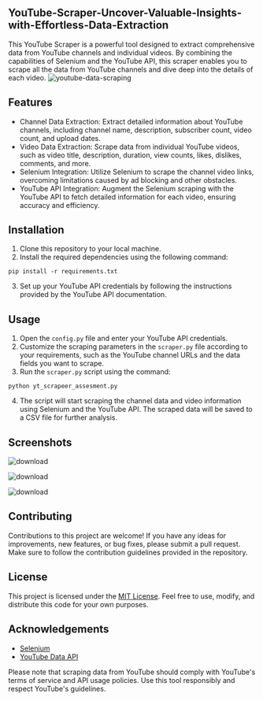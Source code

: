 ## YouTube-Scraper-Uncover-Valuable-Insights-with-Effortless-Data-Extraction

This YouTube Scraper is a powerful tool designed to extract comprehensive data from YouTube channels and individual videos. By combining the capabilities of Selenium and the YouTube API, this scraper enables you to scrape all the data from YouTube channels and dive deep into the details of each video.
![youtube-data-scraping](https://github.com/jatin12Sethi/YouTube-Scraper-Uncover-Valuable-Insights-with-Effortless-Data-Extraction/assets/98033741/6b3a6ade-a09c-47bb-9221-b3b5c7df912a)


## Features

- Channel Data Extraction: Extract detailed information about YouTube channels, including channel name, description, subscriber count, video count, and upload dates.
- Video Data Extraction: Scrape data from individual YouTube videos, such as video title, description, duration, view counts, likes, dislikes, comments, and more.
- Selenium Integration: Utilize Selenium to scrape the channel video links, overcoming limitations caused by ad blocking and other obstacles.
- YouTube API Integration: Augment the Selenium scraping with the YouTube API to fetch detailed information for each video, ensuring accuracy and efficiency.

## Installation

1. Clone this repository to your local machine.
2. Install the required dependencies using the following command:
```
pip install -r requirements.txt
```
3. Set up your YouTube API credentials by following the instructions provided by the YouTube API documentation.

## Usage

1. Open the `config.py` file and enter your YouTube API credentials.
2. Customize the scraping parameters in the `scraper.py` file according to your requirements, such as the YouTube channel URLs and the data fields you want to scrape.
3. Run the `scraper.py` script using the command:
```
python yt_scrapeer_assesment.py
```
4. The script will start scraping the channel data and video information using Selenium and the YouTube API. The scraped data will be saved to a CSV file for further analysis.

## Screenshots

![download](https://github.com/jatin12Sethi/YouTube-Scraper-Uncover-Valuable-Insights-with-Effortless-Data-Extraction/assets/98033741/4f7d8143-8671-4da1-82b7-5591616ae4b4)

![download](https://github.com/jatin12Sethi/YouTube-Scraper-Uncover-Valuable-Insights-with-Effortless-Data-Extraction/assets/98033741/3904e252-dfc2-44d0-89db-a354f0956ead)

![download](https://github.com/jatin12Sethi/YouTube-Scraper-Uncover-Valuable-Insights-with-Effortless-Data-Extraction/assets/98033741/b0b78d6e-cc3b-4ae9-b977-a36453454f07)

## Contributing

Contributions to this project are welcome! If you have any ideas for improvements, new features, or bug fixes, please submit a pull request. Make sure to follow the contribution guidelines provided in the repository.

## License

This project is licensed under the [MIT License](LICENSE). Feel free to use, modify, and distribute this code for your own purposes.

## Acknowledgements

- [Selenium](https://www.selenium.dev/)
- [YouTube Data API](https://developers.google.com/youtube/v3)

Please note that scraping data from YouTube should comply with YouTube's terms of service and API usage policies. Use this tool responsibly and respect YouTube's guidelines.
